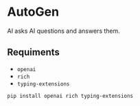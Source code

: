 # AutoGen
AI asks AI questions and answers them.

## Requiments
- `openai`
- `rich`
- `typing-extensions`

```bash
pip install openai rich typing-extensions
```
